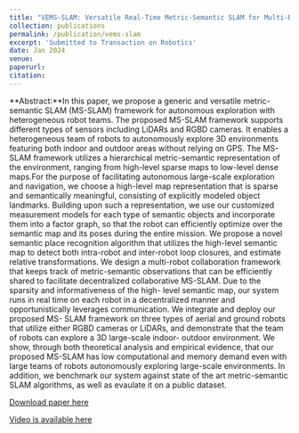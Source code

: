 ```yaml
---
title: "VEMS-SLAM: Versatile Real-Time Metric-Semantic SLAM for Multi-Robot Navigation and Exploration"
collection: publications
permalink: /publication/vems-slam
excerpt: 'Submitted to Transaction on Robotics'
date: Jan 2024
venue: 
paperurl: 
citation: 
---
```

**Abstract:**In this paper, we propose a generic and versatile metric-semantic SLAM (MS-SLAM) framework for autonomous exploration with heterogeneous robot teams. The proposed MS-SLAM framework supports different types of sensors including LiDARs and RGBD cameras. It enables a heterogeneous team of robots to autonomously explore 3D environments featuring both indoor and outdoor areas without relying on GPS. The MS-SLAM framework utilizes a hierarchical metric-semantic representation of the environment, ranging from high-level sparse maps to low-level dense maps.For the purpose of facilitating autonomous large-scale exploration and navigation, we choose a high-level map representation that is sparse and semantically
meaningful, consisting of explicitly modeled object landmarks.
Building upon such a representation, we use our customized
measurement models for each type of semantic objects and
incorporate them into a factor graph, so that the robot can
efficiently optimize over the semantic map and its poses during
the entire mission. We propose a novel semantic place recognition
algorithm that utilizes the high-level semantic map to detect
both intra-robot and inter-robot loop closures, and estimate
relative transformations. We design a multi-robot collaboration
framework that keeps track of metric-semantic observations that
can be efficiently shared to facilitate decentralized collaborative
MS-SLAM. Due to the sparsity and informativeness of the high-
level semantic map, our system runs in real time on each
robot in a decentralized manner and opportunistically leverages
communication. We integrate and deploy our proposed MS-
SLAM framework on three types of aerial and ground robots
that utilize either RGBD cameras or LiDARs, and demonstrate
that the team of robots can explore a 3D large-scale indoor-
outdoor environment. We show, through both theoretical analysis
and empirical evidence, that our proposed MS-SLAM has low
computational and memory demand even with large teams
of robots autonomously exploring large-scale environments. In
addition, we benchmark our system against state of the art
metric-semantic SLAM algorithms, as well as evaulate it on a
public dataset.

[Download paper here]()

[Video is available here]()
